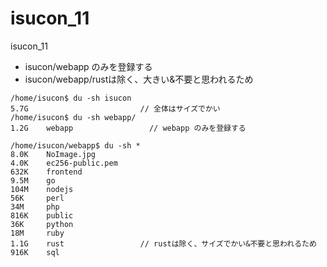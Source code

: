 # isucon_11
isucon_11

- isucon/webapp のみを登録する
- isucon/webapp/rustは除く、大きい&不要と思われるため

```
/home/isucon$ du -sh isucon
5.7G                         // 全体はサイズでかい
/home/isucon$ du -sh webapp/
1.2G	webapp                 // webapp のみを登録する
```

```
/home/isucon/webapp$ du -sh *
8.0K    NoImage.jpg
4.0K    ec256-public.pem
632K    frontend
9.5M    go
104M    nodejs
56K     perl
34M     php
816K    public
36K     python
18M     ruby
1.1G    rust                 // rustは除く、サイズでかい&不要と思われるため
916K    sql
```


